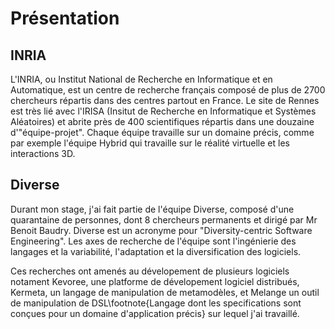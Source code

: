 Présentation
============

INRIA
-----

L'INRIA, ou Institut National de Recherche en Informatique et en Automatique, est un centre de
recherche français composé de plus de 2700 chercheurs répartis dans des centres partout en France.
Le site de Rennes est très lié avec l'IRISA (Insitut de Recherche en Informatique et Systèmes Aléatoires)
et abrite près de 400 scientifiques répartis dans une douzaine d'"équipe-projet". Chaque équipe travaille
sur un domaine précis, comme par exemple l'équipe Hybrid qui travaille sur le réalité virtuelle et les
interactions 3D.

Diverse
-------

Durant mon stage, j'ai fait partie de l'équipe Diverse, composé d'une quarantaine de personnes, dont
8 chercheurs permanents et dirigé par Mr Benoit Baudry. Diverse est un acronyme pour "Diversity-centric
Software Engineering". Les axes de recherche de l'équipe sont l'ingénierie des langages et
la variabilité, l'adaptation et la diversification des logiciels.

Ces recherches ont amenés au dévelopement de plusieurs logiciels notament Kevoree, une platforme de
dévelopement logiciel distribués, Kermeta, un langage de manipulation de metamodèles, et Melange
un outil de manipulation de DSL\footnote{Langage dont les specifications sont conçues pour un
domaine d'application précis} sur lequel j'ai travaillé.

